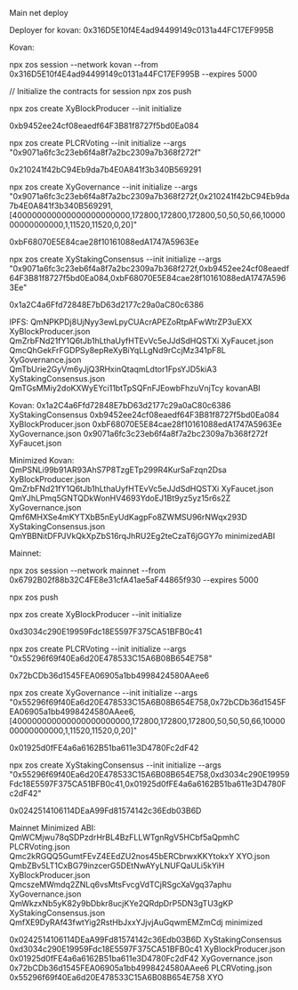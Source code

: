 Main net deploy

Deployer for kovan: 0x316D5E10f4E4ad94499149c0131a44FC17EF995B


Kovan:

npx zos session --network kovan --from 0x316D5E10f4E4ad94499149c0131a44FC17EF995B --expires 5000

// Initialize the contracts for session
npx zos push

npx zos create XyBlockProducer --init initialize

0xb9452ee24cf08eaedf64F3B81f8727f5bd0Ea084

npx zos create PLCRVoting --init initialize --args "0x9071a6fc3c23eb6f4a8f7a2bc2309a7b368f272f"

0x210241f42bC94Eb9da7b4E0A841f3b340B569291

npx zos create XyGovernance --init initialize --args "0x9071a6fc3c23eb6f4a8f7a2bc2309a7b368f272f,0x210241f42bC94Eb9da7b4E0A841f3b340B569291,[400000000000000000000000,172800,172800,172800,50,50,50,66,1000000000000000,1,11520,11520,0,20]"

0xbF68070E5E84cae28f10161088edA1747A5963Ee

npx zos create XyStakingConsensus --init initialize --args "0x9071a6fc3c23eb6f4a8f7a2bc2309a7b368f272f,0xb9452ee24cf08eaedf64F3B81f8727f5bd0Ea084,0xbF68070E5E84cae28f10161088edA1747A5963Ee"

0x1a2C4a6Ffd72848E7bD63d2177c29a0aC80c6386

IPFS:
QmNPKPDj8UjNyy3ewLpyCUAcrAPEZoRtpAFwWtrZP3uEXX XyBlockProducer.json
QmZrbFNd21fY1Q6tJb1hLthaUyfHTEvVc5eJJdSdHQSTXi XyFaucet.json
QmcQhGekFrFGDPSy8epReXyBiYqLLgNd9rCcjMz341pF8L XyGovernance.json
QmTbUrie2GyVm6yJjQ3RHxinQtaqmLdtor1FpsYJD5kiA3 XyStakingConsensus.json
QmTGsMMiy2doKXWyEYci11btTpSQFnFJEowbFhzuVnjTcy kovanABI

Kovan:
0x1a2C4a6Ffd72848E7bD63d2177c29a0aC80c6386 XyStakingConsensus
0xb9452ee24cf08eaedf64F3B81f8727f5bd0Ea084 XyBlockProducer.json
0xbF68070E5E84cae28f10161088edA1747A5963Ee XyGovernance.json
0x9071a6fc3c23eb6f4a8f7a2bc2309a7b368f272f XyFaucet.json

Minimized Kovan:
QmPSNLi99b91AR93AhS7P8TzgETp299R4KurSaFzqn2Dsa XyBlockProducer.json
QmZrbFNd21fY1Q6tJb1hLthaUyfHTEvVc5eJJdSdHQSTXi XyFaucet.json
QmYJhLPmq5GNTQDkWonHV4693YdoEJ1Bt9yz5yz15r6s2Z XyGovernance.json
Qmf6MHXSe4mKYTXbB5nEyUdKagpFo8ZWMSU96rNWqx293D XyStakingConsensus.json
QmYBBNitDFPJVkQkXpZbS16rqJhRU2Eg2teCzaT6jGGY7o minimizedABI

Mainnet:

npx zos session --network mainnet --from 0x6792B02f88b32C4FE8e31cfA41ae5aF44865f930 --expires 5000

npx zos push

npx zos create XyBlockProducer --init initialize

0xd3034c290E19959Fdc18E5597F375CA51BFB0c41

npx zos create PLCRVoting --init initialize --args "0x55296f69f40Ea6d20E478533C15A6B08B654E758"

0x72bCDb36d1545FEA06905a1bb4998424580AAee6

npx zos create XyGovernance --init initialize --args "0x55296f69f40Ea6d20E478533C15A6B08B654E758,0x72bCDb36d1545FEA06905a1bb4998424580AAee6,[400000000000000000000000,172800,172800,172800,50,50,50,66,1000000000000000,1,11520,11520,0,20]"

0x01925d0fFE4a6a6162B51ba611e3D4780Fc2dF42

npx zos create XyStakingConsensus --init initialize --args "0x55296f69f40Ea6d20E478533C15A6B08B654E758,0xd3034c290E19959Fdc18E5597F375CA51BFB0c41,0x01925d0fFE4a6a6162B51ba611e3D4780Fc2dF42"

0x0242514106114DEaA99Fd81574142c36Edb03B6D

Mainnet Minimized ABI:
QmWCMjwu78qSDPzdrHrBL4BzFLLWTgnRgV5HCbf5aQpmhC PLCRVoting.json
Qmc2kRGQQ5GumtFEvZ4EEdZU2nos45bERCbrwxKKYtokxY XYO.json
QmbZBv5LT1CxBG79inzcerG5DEtNwAYyLNUFQaULi5kYiH XyBlockProducer.json
QmcszeMWmdq2ZNLq6vsMtsFvcgVdTCjRSgcXaVgq37aphu XyGovernance.json
QmWkzxNb5yK82y9bDbkr8ucjKYe2QRdpDrP5DN3gTU3gKP XyStakingConsensus.json
QmfXE9DyRAf43fwtYig2RstHbJxxYJjvjAuGqwmEMZmCdj minimized

0x0242514106114DEaA99Fd81574142c36Edb03B6D XyStakingConsensus
0xd3034c290E19959Fdc18E5597F375CA51BFB0c41 XyBlockProducer.json
0x01925d0fFE4a6a6162B51ba611e3D4780Fc2dF42 XyGovernance.json
0x72bCDb36d1545FEA06905a1bb4998424580AAee6 PLCRVoting.json
0x55296f69f40Ea6d20E478533C15A6B08B654E758 XYO
